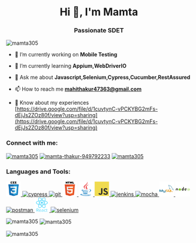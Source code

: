 <h1 align="center">Hi 👋, I'm Mamta</h1>
<h3 align="center">Passionate SDET</h3>

<p align="left"> <img src="https://komarev.com/ghpvc/?username=mamta305&label=Profile%20views&color=0e75b6&style=flat" alt="mamta305" /> </p>

- 🔭 I’m currently working on **Mobile Testing**

- 🌱 I’m currently learning **Appium,WebDriverIO**

- 💬 Ask me about **Javascript,Selenium,Cypress,Cucumber,RestAssured**

- 📫 How to reach me **mahithakur47363@gmail.com**

- 📄 Know about my experiences [https://drive.google.com/file/d/1cuvtynC-vPCKYBG2mFs-dEjJs2ZOz80f/view?usp=sharing](https://drive.google.com/file/d/1cuvtynC-vPCKYBG2mFs-dEjJs2ZOz80f/view?usp=sharing)

<h3 align="left">Connect with me:</h3>
<p align="left">
<a href="https://codepen.io/mamta305" target="blank"><img align="center" src="https://raw.githubusercontent.com/rahuldkjain/github-profile-readme-generator/master/src/images/icons/Social/codepen.svg" alt="mamta305" height="30" width="40" /></a>
<a href="https://linkedin.com/in/mamta-thakur-949792233" target="blank"><img align="center" src="https://raw.githubusercontent.com/rahuldkjain/github-profile-readme-generator/master/src/images/icons/Social/linked-in-alt.svg" alt="mamta-thakur-949792233" height="30" width="40" /></a>
<a href="https://codesandbox.com/mamta305" target="blank"><img align="center" src="https://raw.githubusercontent.com/rahuldkjain/github-profile-readme-generator/master/src/images/icons/Social/codesandbox.svg" alt="mamta305" height="30" width="40" /></a>
</p>

<h3 align="left">Languages and Tools:</h3>
<p align="left"> <a href="https://www.w3schools.com/css/" target="_blank" rel="noreferrer"> <img src="https://raw.githubusercontent.com/devicons/devicon/master/icons/css3/css3-original-wordmark.svg" alt="css3" width="40" height="40"/> </a> <a href="https://www.cypress.io" target="_blank" rel="noreferrer"> <img src="https://raw.githubusercontent.com/simple-icons/simple-icons/6e46ec1fc23b60c8fd0d2f2ff46db82e16dbd75f/icons/cypress.svg" alt="cypress" width="40" height="40"/> </a> <a href="https://git-scm.com/" target="_blank" rel="noreferrer"> <img src="https://www.vectorlogo.zone/logos/git-scm/git-scm-icon.svg" alt="git" width="40" height="40"/> </a> <a href="https://www.w3.org/html/" target="_blank" rel="noreferrer"> <img src="https://raw.githubusercontent.com/devicons/devicon/master/icons/html5/html5-original-wordmark.svg" alt="html5" width="40" height="40"/> </a> <a href="https://www.java.com" target="_blank" rel="noreferrer"> <img src="https://raw.githubusercontent.com/devicons/devicon/master/icons/java/java-original.svg" alt="java" width="40" height="40"/> </a> <a href="https://developer.mozilla.org/en-US/docs/Web/JavaScript" target="_blank" rel="noreferrer"> <img src="https://raw.githubusercontent.com/devicons/devicon/master/icons/javascript/javascript-original.svg" alt="javascript" width="40" height="40"/> </a> <a href="https://www.jenkins.io" target="_blank" rel="noreferrer"> <img src="https://www.vectorlogo.zone/logos/jenkins/jenkins-icon.svg" alt="jenkins" width="40" height="40"/> </a> <a href="https://mochajs.org" target="_blank" rel="noreferrer"> <img src="https://www.vectorlogo.zone/logos/mochajs/mochajs-icon.svg" alt="mocha" width="40" height="40"/> </a> <a href="https://www.mysql.com/" target="_blank" rel="noreferrer"> <img src="https://raw.githubusercontent.com/devicons/devicon/master/icons/mysql/mysql-original-wordmark.svg" alt="mysql" width="40" height="40"/> </a> <a href="https://nodejs.org" target="_blank" rel="noreferrer"> <img src="https://raw.githubusercontent.com/devicons/devicon/master/icons/nodejs/nodejs-original-wordmark.svg" alt="nodejs" width="40" height="40"/> </a> <a href="https://postman.com" target="_blank" rel="noreferrer"> <img src="https://www.vectorlogo.zone/logos/getpostman/getpostman-icon.svg" alt="postman" width="40" height="40"/> </a> <a href="https://reactjs.org/" target="_blank" rel="noreferrer"> <img src="https://raw.githubusercontent.com/devicons/devicon/master/icons/react/react-original-wordmark.svg" alt="react" width="40" height="40"/> </a> <a href="https://www.selenium.dev" target="_blank" rel="noreferrer"> <img src="https://raw.githubusercontent.com/detain/svg-logos/780f25886640cef088af994181646db2f6b1a3f8/svg/selenium-logo.svg" alt="selenium" width="40" height="40"/> </a> </p>

<p><img align="left" src="https://github-readme-stats.vercel.app/api/top-langs?username=mamta305&show_icons=true&locale=en&layout=compact" alt="mamta305" /></p>

<p>&nbsp;<img align="center" src="https://github-readme-stats.vercel.app/api?username=mamta305&show_icons=true&locale=en" alt="mamta305" /></p>

<p><img align="center" src="https://github-readme-streak-stats.herokuapp.com/?user=mamta305&" alt="mamta305" /></p>

